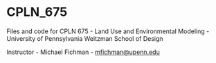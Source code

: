 # CPLN_675
Files and code for CPLN 675 - Land Use and Environmental Modeling - University of Pennsylvania Weitzman School of Design

Instructor - Michael Fichman - mfichman@upenn.edu
